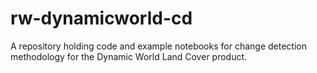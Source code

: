 # rw-dynamicworld-cd
A repository holding code and example notebooks for change detection methodology for the Dynamic World Land Cover product.
